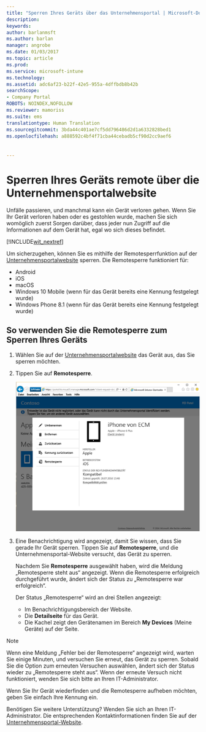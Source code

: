 ```yaml
---
title: "Sperren Ihres Geräts über das Unternehmensportal | Microsoft-Dokumentation"
description: 
keywords: 
author: barlanmsft
ms.author: barlan
manager: angrobe
ms.date: 01/03/2017
ms.topic: article
ms.prod: 
ms.service: microsoft-intune
ms.technology: 
ms.assetid: adc6af23-b22f-42e5-955a-4dffbdb8b42b
searchScope:
- Company Portal
ROBOTS: NOINDEX,NOFOLLOW
ms.reviewer: mamoriss
ms.suite: ems
translationtype: Human Translation
ms.sourcegitcommit: 3bda44c401ae7cf5dd796486d2d1a6332828bed1
ms.openlocfilehash: a888592c4bf4f71cba44cebadb5cf90d2cc9aef6


---
```


# <a name="remotely-lock-your-device-from-the-company-portal-website"></a>Sperren Ihres Geräts remote über die Unternehmensportalwebsite

Unfälle passieren, und manchmal kann ein Gerät verloren gehen. Wenn Sie Ihr Gerät verloren haben oder es gestohlen wurde, machen Sie sich womöglich zuerst Sorgen darüber, dass jeder nun Zugriff auf die Informationen auf dem Gerät hat, egal wo sich dieses befindet.

[!INCLUDE[wit_nextref](../includes/end-user-password-guidance.md)]

Um sicherzugehen, können Sie es mithilfe der Remotesperrfunktion auf der [Unternehmensportalwebsite](http://portal.manage.microsoft.com) sperren. Die Remotesperre funktioniert für:

* Android
* iOS
* macOS
* Windows 10 Mobile (wenn für das Gerät bereits eine Kennung festgelegt wurde)
* Windows Phone 8.1 (wenn für das Gerät bereits eine Kennung festgelegt wurde)

## <a name="to-use-remote-lock-to-lock-your-device"></a>So verwenden Sie die Remotesperre zum Sperren Ihres Geräts

1.  Wählen Sie auf der [Unternehmensportalwebsite](http://portal.manage.microsoft.com) das Gerät aus, das Sie sperren möchten.

2.  Tippen Sie auf **Remotesperre**.

    ![remote-lock-option-on-company-portal-website](./media/iwp-screen-with-all-options.png)

3.  Eine Benachrichtigung wird angezeigt, damit Sie wissen, dass Sie gerade Ihr Gerät sperren. Tippen Sie auf **Remotesperre**, und die Unternehmensportal-Website versucht, das Gerät zu sperren.

    Nachdem Sie **Remotesperre** ausgewählt haben, wird die Meldung „Remotesperre steht aus“ angezeigt.  Wenn die Remotesperre erfolgreich durchgeführt wurde, ändert sich der Status zu „Remotesperre war erfolgreich“.

    Der Status „Remotesperre“ wird an drei Stellen angezeigt:

    * Im Benachrichtigungsbereich der Website.
    * Die **Detailseite** für das Gerät.
    * Die Kachel zeigt den Gerätenamen im Bereich **My Devices** (Meine Geräte) auf der Seite.

> [!Note]
> Wenn eine Meldung „Fehler bei der Remotesperre“ angezeigt wird, warten Sie einige Minuten, und versuchen Sie erneut, das Gerät zu sperren. Sobald Sie die Option zum erneuten Versuchen auswählen, ändert sich der Status wieder zu „Remotesperre steht aus“. Wenn der erneute Versuch nicht funktioniert, wenden Sie sich bitte an Ihren IT-Administrator.

Wenn Sie Ihr Gerät wiederfinden und die Remotesperre aufheben möchten, geben Sie einfach Ihre Kennung ein.

Benötigen Sie weitere Unterstützung? Wenden Sie sich an Ihren IT-Administrator. Die entsprechenden Kontaktinformationen finden Sie auf der [Unternehmensportal-Website](http://portal.manage.microsoft.com).



<!--HONumber=Jan17_HO4-->


